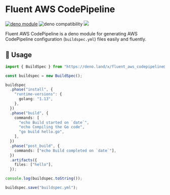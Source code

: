 # Fluent AWS CodePipeline

[![deno module](https://shield.deno.dev/x/fluent_aws_codepipeline)](https://deno.land/x/fluent_aws_codepipeline)
![deno compatibility](https://shield.deno.dev/deno/^1.34)
[![](https://img.shields.io/codecov/c/gh/tsirysndr/fluent-aws-codepipeline)](https://codecov.io/gh/tsirysndr/fluent-aws-codepipeline)

Fluent AWS CodePipeline is a deno module for generating AWS CodePipeline configuration (`buildspec.yml`) files easily and fluently.

## 🚀 Usage

```typescript
import { BuildSpec } from "https://deno.land/x/fluent_aws_codepipeline@v0.1.0/mod.ts";

const buildspec = new BuildSpec();

buildspec
  .phase("install", {
    "runtime-versions": {
      golang: "1.13",
    },
  })
  .phase("build", {
    commands: [
      "echo Build started on `date`",
      "echo Compiling the Go code",
      "go build hello.go",
    ],
  })
  .phase("post_build", {
    commands: ["echo Build completed on `date`"],
  })
  .artifacts({
    files: ["hello"],
  });

console.log(buildspec.toString());

buildspec.save("buildspec.yml");

```